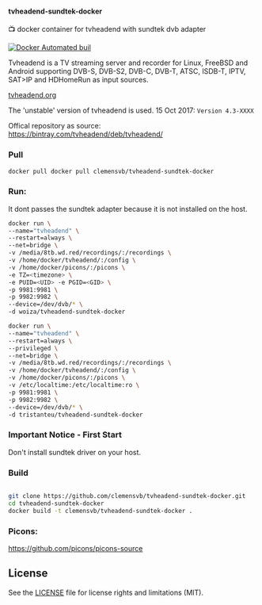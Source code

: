 #### tvheadend-sundtek-docker
:tv: docker container for tvheadend with sundtek dvb adapter

[![Docker Automated buil](https://img.shields.io/docker/automated/jrottenberg/ffmpeg.svg)](https://hub.docker.com/r/clemensvb/tvheadend-sundtek-docker/)



Tvheadend is a TV streaming server and recorder for Linux, FreeBSD and Android supporting DVB-S, DVB-S2, DVB-C, DVB-T, ATSC, ISDB-T, IPTV, SAT>IP and HDHomeRun as input sources.  

[tvheadend.org](https://tvheadend.org/)

The 'unstable' version of tvheadend is used. 
15 Oct 2017: `Version 4.3-XXXX`

Offical repository as source:   
https://bintray.com/tvheadend/deb/tvheadend/

### Pull
```bash
docker pull docker pull clemensvb/tvheadend-sundtek-docker
```

### Run:
It dont passes the sundtek adapter because it is not installed on the host.

```bash
docker run \
--name="tvheadend" \
--restart=always \
--net=bridge \
-v /media/8tb.wd.red/recordings/:/recordings \
-v /home/docker/tvheadend/:/config \
-v /home/docker/picons/:/picons \
-e TZ=<timezone> \
-e PUID=<UID> -e PGID=<GID> \
-p 9981:9981 \
-p 9982:9982 \
--device=/dev/dvb/* \
-d woiza/tvheadend-sundtek-docker
```

```bash
docker run \
--name="tvheadend" \
--restart=always \
--privileged \
--net=bridge \
-v /media/8tb.wd.red/recordings/:/recordings \
-v /home/docker/tvheadend/:/config \
-v /home/docker/picons/:/picons \
-v /etc/localtime:/etc/localtime:ro \
-p 9981:9981 \
-p 9982:9982 \
--device=/dev/dvb/* \
-d tristanteu/tvheadend-sundtek-docker
```

### Important Notice - First Start
Don't install sundtek driver on your host.

### Build
```bash

git clone https://github.com/clemensvb/tvheadend-sundtek-docker.git
cd tvheadend-sundtek-docker
docker build -t clemensvb/tvheadend-sundtek-docker .
```

### Picons:
https://github.com/picons/picons-source

## License
See the [LICENSE](LICENSE.md) file for license rights and limitations (MIT).
